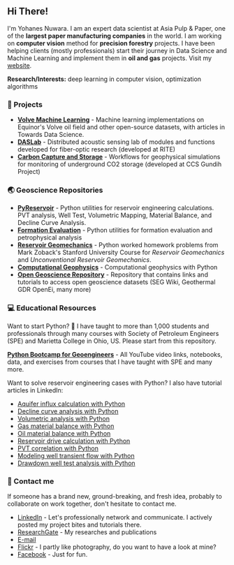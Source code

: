 ## Hi There!

I'm Yohanes Nuwara. I am an expert data scientist at Asia Pulp & Paper, one of the **largest paper manufacturing companies** in the world. I am working on **computer vision** method for **precision forestry** projects. I have been helping clients (mostly professionals) start their journey in Data Science and Machine Learning and implement them in **oil and gas** projects. Visit my [website](https://yohanesnuwara.github.io/).

**Research/Interests:** deep learning in computer vision, optimization algorithms

### 🧪 Projects

* [**Volve Machine Learning**](https://github.com/yohanesnuwara/volve-machine-learning) - Machine learning implementations on Equinor's Volve oil field and other open-source datasets, with articles in Towards Data Science.
* [**DASLab**](https://github.com/yohanesnuwara/DASLab) - Distributed acoustic sensing lab of modules and functions developed for fiber-optic research (developed at RITE)
* [**Carbon Capture and Storage**](https://github.com/yohanesnuwara/carbon-capture-and-storage) - Workflows for geophysical simulations for monitoring of underground CO2 storage (developed at CCS Gundih Project)

### 🌏 Geoscience Repositories

* [**PyReservoir**](https://github.com/yohanesnuwara/pyreservoir) - Python utilities for reservoir engineering calculations. PVT analysis, Well Test, Volumetric Mapping, Material Balance, and Decline Curve Analysis.
* [**Formation Evaluation**](https://github.com/yohanesnuwara/formation-evaluation) - Python utilities for formation evaluation and petrophysical analysis
* [**Reservoir Geomechanics**](https://github.com/yohanesnuwara/reservoir-geomechanics) - Python worked homework problems from Mark Zoback's Stanford University Course for *Reservoir Geomechanics* and *Unconventional Reservoir Geomechanics*.
* [**Computational Geophysics**](https://github.com/yohanesnuwara/computational-geophysics) - Computational geophysics with Python
* [**Open Geoscience Repository**](https://github.com/yohanesnuwara/open-geoscience-repository) - Repository that contains links and tutorials to access open geoscience datasets (SEG Wiki, Geothermal GDR OpenEi, many more)

### 💻 Educational Resources

Want to start Python? 🐍 I have taught to more than 1,000 students and professionals through many courses with Society of Petroleum Engineers (SPE) and Marietta College in Ohio, US. Please start from this repository.   

[**Python Bootcamp for Geoengineers**](https://github.com/yohanesnuwara/python-bootcamp-for-geoengineers) - All YouTube video links, notebooks, data, and exercises from courses that I have taught with SPE and many more.

Want to solve reservoir engineering cases with Python? I also have tutorial articles in LinkedIn:

* [Aquifer influx calculation with Python](https://www.linkedin.com/pulse/how-many-barrels-water-coming-our-reservoir-python-tutorial-nuwara/)
* [Decline curve analysis with Python](https://www.linkedin.com/pulse/decline-curve-analysis-python-yohanes-nuwara/)
* [Volumetric analysis with Python](https://www.linkedin.com/pulse/volumetrics-python-yohanes-nuwara/)
* [Gas material balance with Python](https://www.linkedin.com/pulse/gas-reservoir-material-balance-python-yohanes-nuwara/)
* [Oil material balance with Python](https://www.linkedin.com/pulse/oil-reservoir-material-balance-python-yohanes-nuwara/)
* [Reservoir drive calculation with Python](https://www.linkedin.com/pulse/identifying-reservoir-drives-python-yohanes-nuwara/)
* [PVT correlation with Python](https://www.linkedin.com/pulse/pvt-correlations-python-yohanes-nuwara/)
* [Modeling well transient flow with Python](https://www.linkedin.com/pulse/modeling-well-transient-flow-python-yohanes-nuwara/)
* [Drawdown well test analysis with Python](https://www.linkedin.com/pulse/well-test-analysis-python-part-1-drawdown-pressure-tests-nuwara/)

### 💬 Contact me

If someone has a brand new, ground-breaking, and fresh idea, probably to collaborate on work together, don't hesitate to contact me. 

* [LinkedIn](www.linkedin.com/in/yohanesnuwara) - Let's professionally network and communicate. I actively posted my project bites and tutorials there.
* [ResearchGate](https://www.researchgate.net/profile/Ignatius_Nuwara) - My researches and publications
* [E-mail](ign.nuwara97@gmail.com)
* [Flickr](https://www.flickr.com/photos/yohanesnuwara/) - I partly like photography, do you want to have a look at mine?
* [Facebook](facebook.com/yohanesnuwara) - Just for fun. 

<!--

## My Projects and Works

|No.|Project|Progress Bar|Description|
|:--:|:--:|:--:|:--:|
|1|*[PyReservoir](https://github.com/yohanesnuwara/pyreservoir)* <img align="left" width="30" height="30" src="https://user-images.githubusercontent.com/51282928/88046259-021b1780-cb7a-11ea-8b00-e091fc9f142a.gif">|![50%](https://progress-bar.dev/50)|Python utilities for reservoir engineering calculations (PVT, volumetric mapping, well test, material balance, decline curve analysis)|
|2|*[reservoir-engineering](https://github.com/yohanesnuwara/reservoir-engineering)*|![85%](https://progress-bar.dev/85)|Python worked examples and problems from Reservoir Engineering textbooks (Brian Towler SPE Textbook Vol. 8, etc.)|
|3|*[PyReSim](https://github.com/yohanesnuwara/pyresim)* <img align="left" width="30" height="30" src="https://user-images.githubusercontent.com/51282928/88046259-021b1780-cb7a-11ea-8b00-e091fc9f142a.gif">|![40%](https://progress-bar.dev/40)|Step-by-step simulator using Python|
|4|*[Open Geoscience Repository](https://github.com/yohanesnuwara/open-geoscience-repository)*|![100%](https://progress-bar.dev/100)|Open geoscience computing of open geoscience datasets available in open databases from Google Drive, SEG Wiki, and US DoE Geothermal Data Repository OpenEi|
|5|*reservoir-geomechanics*|![95%](https://progress-bar.dev/95)|Python worked solutions of Prof. Mark Zoback's Reservoir Geomechanics course (StanfordOnline: GEOPHYSX0001) homeworks|
|6|*seis-util* <img align="left" width="30" height="30" src="https://user-images.githubusercontent.com/51282928/88046259-021b1780-cb7a-11ea-8b00-e091fc9f142a.gif">|![50%](https://progress-bar.dev/50)|Python utilities for seismic attributes computation and seismic displayer API widget|
|7|Neural Network for EOR Screening|![85%](https://progress-bar.dev/85)|Application of NN for EOR Screening|
|8|Gravity Anomaly Separation|![100%](https://progress-bar.dev/100)|Separation of Bouguer gravity anomaly into regional and residual anomalies using Moving Average and Second Vertical Derivative|
|9|Rotation of TTI Anisotropy|![95%](https://progress-bar.dev/95)|Rotation of 6x6 stiffness tensor of Tilted-Transverse Isotropy (TTI) medium|
|10|Carbon Capture and Storage|![100%](https://progress-bar.dev/100)|Geoscience in CCS. Originally my BSc thesis and will be presented in EAGE 2020 Amsterdam|
|11|Monte-Carlo Simulation for CCS Global Goal|![100%](https://progress-bar.dev/100)|Statistical approach to evaluate a policy|


<!--
**yohanesnuwara/yohanesnuwara** is a ✨ _special_ ✨ repository because its `README.md` (this file) appears on your GitHub profile.

<div>
<img src="https://user-images.githubusercontent.com/51282928/85827088-bb6f1300-b7af-11ea-9a1f-eed08adddaff.png" width="300"/>
</div>

**Connect with me**<br><br> [![Foo](https://user-images.githubusercontent.com/51282928/89332355-7b0f8880-d6bd-11ea-92ae-57f147d40387.png)](https://www.linkedin.com/in/yohanesnuwara/)      [![Foo](https://user-images.githubusercontent.com/51282928/89332544-c2961480-d6bd-11ea-896e-041e8793341e.png)](ign.nuwara97@gmail.com) 

About Me

👋 Hi, my name is Yohanes Nuwara. In the meantime, I am working as a reservoir geophysicist. I have B.Sc in Geophysics (2019). I solved problems in Oil and Gas using Python as my main programming language. I am deeply interested in the application of Python to numerical computation for reservoir studies, modeling, and simulation for engineering. I am also interested in machine learning for oil and gas application. 

<div><img src="https://user-images.githubusercontent.com/51282928/87218376-3faec200-c37c-11ea-807a-c996c2316b7b.jpg" width="30"/></div> 

[LinkedIn](https://www.linkedin.com/in/yohanesnuwara)

<div><img src="https://user-images.githubusercontent.com/51282928/87218513-ad0f2280-c37d-11ea-9a7e-76fc333c6b35.png" width="30"/></div>

[ign.nuwara97@gmail.com](ign.nuwara97@gmail.com)

Here are some ideas to get you started:

- 🔭 I’m currently working on ...
- 🌱 I’m currently learning ...
- 👯 I’m looking to collaborate on ...
- 🤔 I’m looking for help with ...
- 💬 Ask me about ...
- 📫 How to reach me: ...
- 😄 Pronouns: ...
- ⚡ Fun fact: ...
-->
